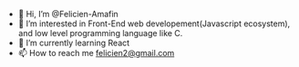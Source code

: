 - 👋 Hi, I’m @Felicien-Amafin
- 👀 I’m interested in Front-End web developement(Javascript ecosystem), and low level programming language like C.
- 🌱 I’m currently learning React
- 📫 How to reach me felicien2@gmail.com


<!---
Felicien-Amafin/Felicien-Amafin is a ✨ special ✨ repository because its `README.md` (this file) appears on your GitHub profile.
You can click the Preview link to take a look at your changes.
--->
